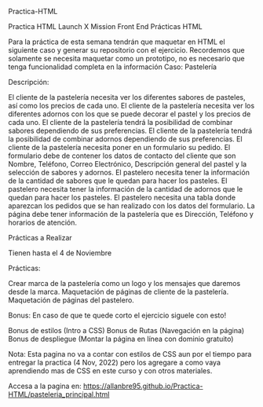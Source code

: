 
Practica-HTML

Practica HTML Launch X Mission Front End Prácticas HTML

Para la práctica de esta semana tendrán que maquetar en HTML el siguiente caso y generar su repositorio con el ejercicio. Recordemos que solamente se necesita maquetar como un prototipo, no es necesario que tenga funcionalidad completa en la información Caso: Pastelería

Descripción:

El cliente de la pastelería necesita ver los diferentes sabores de pasteles, así como los precios de cada uno.
El cliente de la pastelería necesita ver los diferentes adornos con los que se puede decorar el pastel y los precios de cada uno.
El cliente de la pastelería tendrá la posibilidad de combinar sabores dependiendo de sus preferencias.
El cliente de la pastelería tendrá la posibilidad de combinar adornos dependiendo de sus preferencias.
El cliente de la pastelería necesita poner en un formulario su pedido.
El formulario debe de contener los datos de contacto del cliente que son Nombre, Teléfono, Correo Electrónico, Descripción general del pastel y la selección de sabores y adornos.
El pastelero necesita tener la información de la cantidad de sabores que le quedan para hacer los pasteles.
El pastelero necesita tener la información de la cantidad de adornos que le quedan para hacer los pasteles.
El pastelero necesita una tabla donde aparezcan los pedidos que se han realizado con los datos del formulario.
La página debe tener información de la pastelería que es Dirección, Teléfono y horarios de atención.

Prácticas a Realizar

Tienen hasta el 4 de Noviembre

Prácticas:

Crear marca de la pastelería como un logo y los mensajes que daremos desde la marca.
Maquetación de páginas de cliente de la pastelería.
Maquetación de páginas del pastelero.

Bonus: En caso de que te quede corto el ejercicio siguele con esto!

Bonus de estilos (Intro a CSS)
Bonus de Rutas (Navegación en la página)
Bonus de despliegue (Montar la página en línea con dominio gratuito)

Nota: Esta pagina no va a contar con estilos de CSS aun por el tiempo para entregar la practica (4 Nov, 2022) pero los agregare a como vaya aprendiendo mas de CSS en este curso y con otros materiales.

Accesa a la pagina en: https://allanbre95.github.io/Practica-HTML/pasteleria_principal.html
